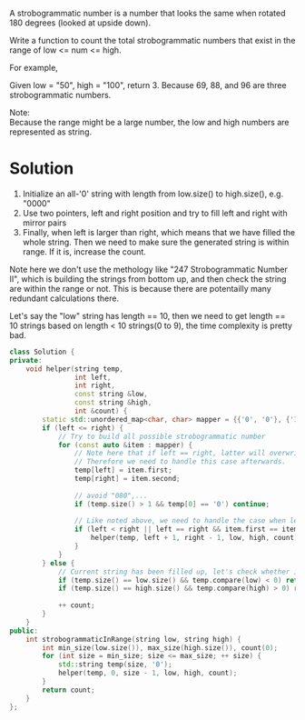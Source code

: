 A strobogrammatic number is a number that looks the same when rotated 180 degrees (looked at upside down).  

Write a function to count the total strobogrammatic numbers that exist in the range of low <= num <= high.  

For example,

Given low = "50", high = "100", return 3. Because 69, 88, and 96 are three strobogrammatic numbers.  

Note:  
Because the range might be a large number, the low and high numbers are represented as string.  

# Solution

1. Initialize an all-'0' string with length from low.size() to high.size(), e.g. "0000"
2. Use two pointers, left and right position and try to fill left and right with mirror pairs
3. Finally, when left is larger than right, which means that we have filled the whole string. Then we need to make sure 
   the generated string is within range. If it is, increase the count.
   
Note here we don't use the methology like "247 Strobogrammatic Number II", which is building the strings from bottom up, and 
then check the string are within the range or not. This is because there are potentailly many redundant calculations there.

Let's say the "low" string has length == 10, then we need to get length == 10 strings based on length < 10 strings(0 to 9), the time complexity is pretty bad.

```cpp
class Solution {
private:
    void helper(string temp,
                int left,
                int right,
                const string &low,
                const string &high,
                int &count) {
        static std::unordered_map<char, char> mapper = {{'0', '0'}, {'1', '1'}, {'6', '9'}, {'8', '8'}, {'9', '6'}};
        if (left <= right) {
            // Try to build all possible strobogrammatic number
            for (const auto &item : mapper) {
                // Note here that if left == right, latter will overwrite former.
                // Therefore we need to handle this case afterwards.
                temp[left] = item.first;
                temp[right] = item.second;
                
                // avoid "080",...
                if (temp.size() > 1 && temp[0] == '0') continue; 
                
                // Like noted above, we need to handle the case when left == right.
                if (left < right || left == right && item.first == item.second) {
                    helper(temp, left + 1, right - 1, low, high, count);
                }
            }
        } else {
            // Current string has been filled up, let's check whether it is within [low, high]
            if (temp.size() == low.size() && temp.compare(low) < 0) return;
            if (temp.size() == high.size() && temp.compare(high) > 0) return;
            
            ++ count;
        }
    }
public:
    int strobogrammaticInRange(string low, string high) {
        int min_size(low.size()), max_size(high.size()), count(0);
        for (int size = min_size; size <= max_size; ++ size) {
            std::string temp(size, '0');
            helper(temp, 0, size - 1, low, high, count);
        }
        return count;
    }
};
```
